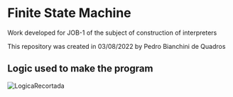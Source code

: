 # Finite State Machine
Work developed for JOB-1 of the subject of construction of interpreters

This repository was created in 03/08/2022 by Pedro Bianchini de Quadros

## Logic used to make the program
![LogicaRecortada](https://user-images.githubusercontent.com/65463695/183254714-cbe20993-571b-47a7-af5b-6eaef37a41a5.png)
